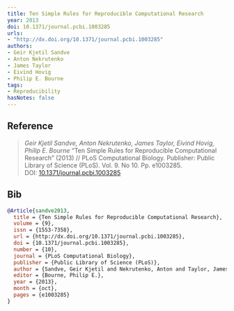 ```yaml
---
title: Ten Simple Rules for Reproducible Computational Research
year: 2013
doi: 10.1371/journal.pcbi.1003285
urls:
- "http://dx.doi.org/10.1371/journal.pcbi.1003285"
authors:
- Geir Kjetil Sandve
- Anton Nekrutenko
- James Taylor
- Eivind Hovig
- Philip E. Bourne
tags:
- Reproducibility
hasNotes: false
---
```


## Reference

> <i>Geir Kjetil Sandve, Anton Nekrutenko, James Taylor, Eivind Hovig, Philip E. Bourne</i> “Ten Simple Rules for Reproducible Computational Research” (2013) // PLoS Computational Biology. Publisher: Public Library of Science (PLoS). Vol.&nbsp;9. No&nbsp;10. Pp.&nbsp;e1003285. DOI:&nbsp;<a href='https://doi.org/10.1371/journal.pcbi.1003285'>10.1371/journal.pcbi.1003285</a>

## Bib

```bib
@Article{sandve2013,
  title = {Ten Simple Rules for Reproducible Computational Research},
  volume = {9},
  issn = {1553-7358},
  url = {http://dx.doi.org/10.1371/journal.pcbi.1003285},
  doi = {10.1371/journal.pcbi.1003285},
  number = {10},
  journal = {PLoS Computational Biology},
  publisher = {Public Library of Science (PLoS)},
  author = {Sandve, Geir Kjetil and Nekrutenko, Anton and Taylor, James and Hovig, Eivind},
  editor = {Bourne, Philip E.},
  year = {2013},
  month = {oct},
  pages = {e1003285}
}
```
